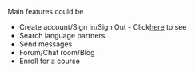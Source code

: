 <div>
<p>Main features could be</p>
<ul>
<li>Create account/Sign In/Sign Out - Click<a href="../../doc/modules/login/login.md">here</a> to see</li>
<li>Search language partners</li>
<li>Send messages</li>
<li>Forum/Chat room/Blog</li>
<li>Enroll for a course</li>
</ul>
</div>
